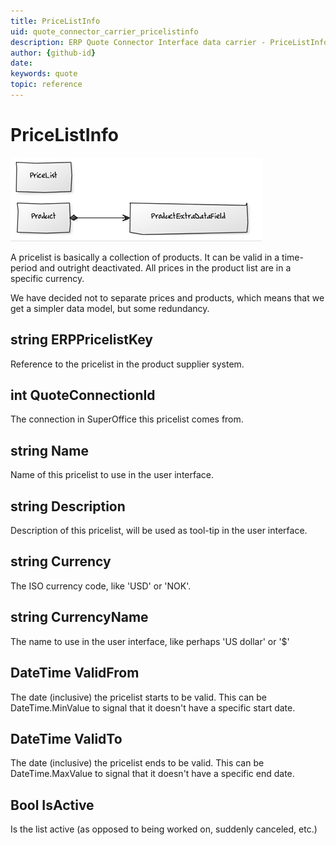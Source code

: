 ```yaml
---
title: PriceListInfo
uid: quote_connector_carrier_pricelistinfo
description: ERP Quote Connector Interface data carrier - PriceListInfo
author: {github-id}
date:
keywords: quote
topic: reference
---
```


# PriceListInfo

![39][img1]

A pricelist is basically a collection of products. It can be valid in a time-period and outright deactivated. All prices in the product list are in a specific currency.

We have decided not to separate prices and products, which means that we get a simpler data model, but some redundancy.

## string ERPPricelistKey

Reference to the pricelist in the product supplier system.

## int QuoteConnectionId

The connection in SuperOffice this pricelist comes from.

## string Name

Name of this pricelist to use in the user interface.

## string Description

Description of this pricelist, will be used as tool-tip in the user interface.

## string Currency

The ISO currency code, like 'USD' or 'NOK'.

## string CurrencyName

The name to use in the user interface, like perhaps 'US dollar' or '$'

## DateTime ValidFrom

The date (inclusive) the pricelist starts to be valid. This can be DateTime.MinValue to signal that it doesn't have a specific start date.

## DateTime ValidTo

The date (inclusive) the pricelist ends to be valid. This can be DateTime.MaxValue to signal that it doesn't have a specific end date.

## Bool IsActive

Is the list active (as opposed to being worked on, suddenly canceled, etc.)

<!-- Referenced images -->
[img1]: media/image039.png
